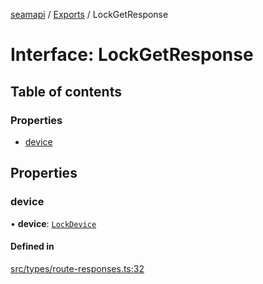 [seamapi](../README.md) / [Exports](../modules.md) / LockGetResponse

# Interface: LockGetResponse

## Table of contents

### Properties

- [device](LockGetResponse.md#device)

## Properties

### device

• **device**: [`LockDevice`](../modules.md#lockdevice)

#### Defined in

[src/types/route-responses.ts:32](https://github.com/seamapi/seamapi-javascript/blob/main/src/types/route-responses.ts#L32)
